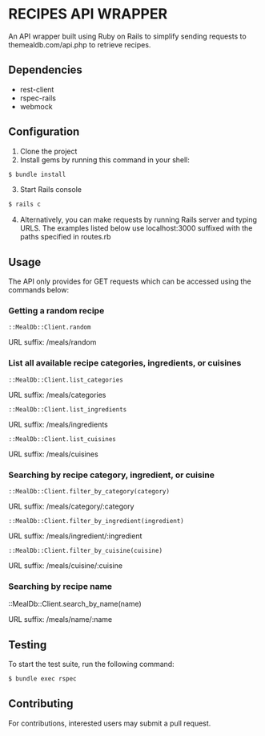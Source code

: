 # RECIPES API WRAPPER

An API wrapper built using Ruby on Rails to simplify sending requests to themealdb.com/api.php to retrieve recipes.

## Dependencies

- rest-client
- rspec-rails
- webmock

## Configuration

1. Clone the project
2. Install gems by running this command in your shell:
```sh
$ bundle install
```
3. Start Rails console 
```sh
$ rails c
```
4. Alternatively, you can make requests by running Rails server and typing URLS. The examples listed below use
 localhost:3000
 suffixed with the paths specified in routes.rb

## Usage

The API only provides for GET requests which can be accessed using the commands below:

### Getting a random recipe

```
::MealDb::Client.random
```

URL suffix: /meals/random

### List all available recipe categories, ingredients, or cuisines

```
::MealDb::Client.list_categories
```

URL suffix: /meals/categories

```
::MealDb::Client.list_ingredients
```

URL suffix: /meals/ingredients

```
::MealDb::Client.list_cuisines
```

URL suffix: /meals/cuisines

### Searching by recipe category, ingredient, or cuisine

```
::MealDb::Client.filter_by_category(category)
```

URL suffix: /meals/category/:category

```
::MealDb::Client.filter_by_ingredient(ingredient)
```

URL suffix: /meals/ingredient/:ingredient

```
::MealDb::Client.filter_by_cuisine(cuisine)
```

URL suffix: /meals/cuisine/:cuisine

### Searching by recipe name

::MealDb::Client.search_by_name(name)

URL suffix: /meals/name/:name

## Testing

To start the test suite, run the following command:

```sh
$ bundle exec rspec
```

## Contributing

For contributions, interested users may submit a pull request. 

